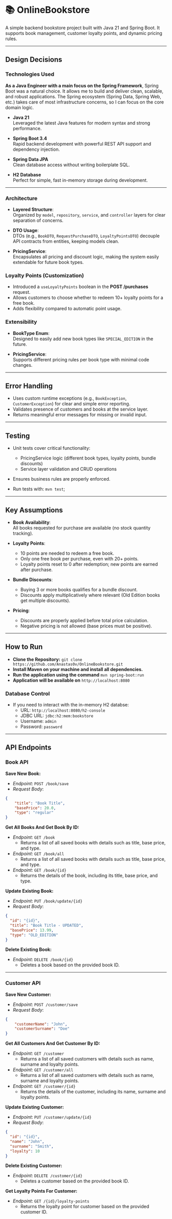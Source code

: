 # 📚 OnlineBookstore

A simple backend bookstore project built with Java 21 and Spring Boot.
It supports book management, customer loyalty points, and dynamic pricing rules.

---
## Design Decisions

### Technologies Used

**As a Java Engineer with a main focus on the Spring Framework**, Spring Boot was a natural choice. 
It allows me to build and deliver clean, scalable, and robust applications. The Spring ecosystem (Spring Data, Spring Web, etc.) takes care of most infrastructure concerns, so I can focus on the core domain logic.

- **Java 21**  
  Leveraged the latest Java features for modern syntax and strong performance.

- **Spring Boot 3.4**  
  Rapid backend development with powerful REST API support and dependency injection.

- **Spring Data JPA**  
  Clean database access without writing boilerplate SQL.

- **H2 Database**  
  Perfect for simple, fast in-memory storage during development.

---

### Architecture
- **Layered Structure**:  
  Organized by `model`, `repository`, `service`, and `controller` layers for clear separation of concerns.

- **DTO Usage**:  
  DTOs (e.g., `BookDTO`, `RequestPurchaseDTO`, `LoyaltyPointsDTO`) decouple API contracts from entities, keeping models clean.

- **PricingService**:  
  Encapsulates all pricing and discount logic, making the system easily extendable for future book types.

### Loyalty Points (Customization)
- Introduced a `useLoyaltyPoints` boolean in the **POST /purchases** request.
- Allows customers to choose whether to redeem 10+ loyalty points for a free book.
- Adds flexibility compared to automatic point usage.

### Extensibility
- **BookType Enum**:  
  Designed to easily add new book types like `SPECIAL_EDITION` in the future.

- **PricingService**:  
  Supports different pricing rules per book type with minimal code changes.

---

## Error Handling

- Uses custom runtime exceptions (e.g., `BookException`, `CustomerException`) for clear and simple error reporting.
- Validates presence of customers and books at the service layer.
- Returns meaningful error messages for missing or invalid input.

---

## Testing

- Unit tests cover critical functionality:
    - PricingService logic (different book types, loyalty points, bundle discounts)
    - Service layer validation and CRUD operations
- Ensures business rules are properly enforced.

- Run tests with: `mvn test`;

---

## Key Assumptions

- **Book Availability**:  
  All books requested for purchase are available (no stock quantity tracking).

- **Loyalty Points**:
    - 10 points are needed to redeem a free book.
    - Only one free book per purchase, even with 20+ points.
    - Loyalty points reset to 0 after redemption; new points are earned after purchase.

- **Bundle Discounts**:
    - Buying 3 or more books qualifies for a bundle discount.
    - Discounts apply multiplicatively where relevant (Old Edition books get multiple discounts).

- **Pricing**:
    - Discounts are properly applied before total price calculation.
    - Negative pricing is not allowed (base prices must be positive).

---

## How to Run

- **Clone the Repository:** `git clone https://github.com/Anastas0v/OnlineBookstore.git`
- **Install Maven on your machine and install all dependencies.**
- **Run the application using the command** `mvn spring-boot:run`
- **Application will be available on** `http://localhost:8080`

### Database Control

- If you need to interact with the in-memory H2 databse:
  - URL: `http://localhost:8080/h2-console`
  - JDBC URL: `jdbc:h2:mem:bookstore`
  - Username: `admin`
  - Password: `password`

---

## API Endpoints
### Book API

**Save New Book:**
- *Endpoint*: `POST /book/save`
- *Request Body*:
```json
{
    "title": "Book Title",
    "basePrice": 20.0,
    "type": "regular"
} 
```

**Get All Books And Get Book By ID:**
- *Endpoint*: `GET /book`
  - Returns a list of all saved books with details such as title, base price, and type.
- *Endpoint*: `GET /book/all`
  - Returns a list of all saved books with details such as title, base price, and type.
- *Endpoint*: `GET /book/{id}`
  - Returns the details of the book, including its title, base price, and type.

**Update Existing Book:**
- *Endpoint*: `PUT /book/update/{id}`
- *Request Body*:
```json
{
  "id": "{id}",
  "title": "Book Title - UPDATED",
  "basePrice": 13.99,
  "type": "OLD_EDITION"
}
```

**Delete Existing Book:**
- *Endpoint*: `DELETE /book/{id}`
  - Deletes a book based on the provided book ID.

---

### Customer API

**Save New Customer:**
- *Endpoint*: `POST /customer/save`
- *Request Body*:
```json
{
    "customerName": "John",
    "customerSurname": "Doe"
} 
```

**Get All Customers And Get Customer By ID:**
- *Endpoint*: `GET /customer`
    - Returns a list of all saved customers with details such as name, surname and loyalty points.
- *Endpoint*: `GET /customer/all`
    - Returns a list of all saved customers with details such as name, surname and loyalty points.
- *Endpoint*: `GET /customer/{id}`
    - Returns the details of the customer, including its name, surname and loyalty points.

**Update Existing Customer:**
- *Endpoint*: `PUT /customer/update/{id}`
- *Request Body*:
```json
{
  "id": "{id}",
  "name": "John",
  "surname": "Smith",
  "loyalty": 10
}
```

**Delete Existing Customer:**
- *Endpoint*: `DELETE /customer/{id}`
    - Deletes a customer based on the provided book ID.

**Get Loyalty Points For Customer:**
- *Endpoint*: `GET /{id}/loyalty-points`
  - Returns the loyalty point for customer based on the provided customer ID.